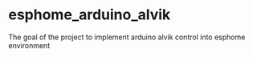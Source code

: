 # esphome_arduino_alvik
The goal of the project to implement arduino alvik control into esphome environment
